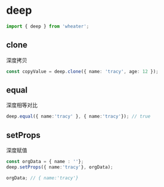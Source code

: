 # deep

```ts
import { deep } from 'wheater';
```

## clone
深度拷贝

```ts
const copyValue = deep.clone({ name: 'tracy', age: 12 });
```

## equal
深度相等对比

```ts
deep.equal({ name:'tracy' }, { name:'tracy'}); // true
```

## setProps
深度赋值

```ts
const orgData = { name : ''};
deep.setProps({ name:'tracy'}, orgData);

orgData; // { name:'tracy'}
```